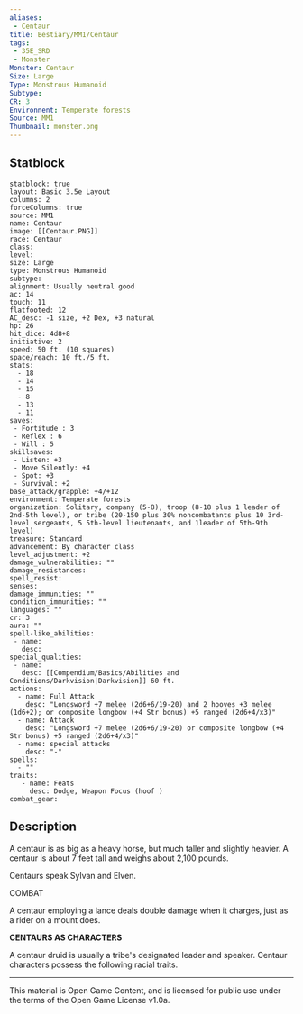 ```yaml
---
aliases:
 - Centaur
title: Bestiary/MM1/Centaur
tags: 
 - 35E_SRD
 - Monster
Monster: Centaur
Size: Large
Type: Monstrous Humanoid
Subtype: 
CR: 3
Environnent: Temperate forests
Source: MM1
Thumbnail: monster.png
---
```


## Statblock

```statblock
statblock: true
layout: Basic 3.5e Layout
columns: 2
forceColumns: true
source: MM1 
name: Centaur
image: [[Centaur.PNG]]
race: Centaur
class: 
level: 
size: Large
type: Monstrous Humanoid
subtype: 
alignment: Usually neutral good
ac: 14
touch: 11
flatfooted: 12
AC_desc: -1 size, +2 Dex, +3 natural
hp: 26
hit_dice: 4d8+8
initiative: 2
speed: 50 ft. (10 squares)
space/reach: 10 ft./5 ft.
stats:
  - 18
  - 14
  - 15
  - 8
  - 13
  - 11
saves:
 - Fortitude : 3
 - Reflex : 6
 - Will : 5
skillsaves:
 - Listen: +3
 - Move Silently: +4
 - Spot: +3
 - Survival: +2
base_attack/grapple: +4/+12
environment: Temperate forests
organization: Solitary, company (5-8), troop (8-18 plus 1 leader of 2nd-5th level), or tribe (20-150 plus 30% noncombatants plus 10 3rd-level sergeants, 5 5th-level lieutenants, and 1leader of 5th-9th level)
treasure: Standard
advancement: By character class
level_adjustment: +2
damage_vulnerabilities: ""
damage_resistances: 
spell_resist: 
senses: 
damage_immunities: ""
condition_immunities: ""
languages: ""
cr: 3
aura: ""
spell-like_abilities:
 - name: 
   desc: 
special_qualities:
 - name:
   desc: [[Compendium/Basics/Abilities and Conditions/Darkvision|Darkvision]] 60 ft.
actions:
  - name: Full Attack
    desc: "Longsword +7 melee (2d6+6/19-20) and 2 hooves +3 melee (1d6+2); or composite longbow (+4 Str bonus) +5 ranged (2d6+4/x3)"
  - name: Attack
    desc: "Longsword +7 melee (2d6+6/19-20) or composite longbow (+4 Str bonus) +5 ranged (2d6+4/x3)"
  - name: special attacks
    desc: "-"
spells:
  - ""
traits:
   - name: Feats
     desc: Dodge, Weapon Focus (hoof )
combat_gear:  
```

## Description



A centaur is as big as a heavy horse, but much taller and slightly heavier. A centaur is about 7 feet tall and weighs about 2,100 pounds.

Centaurs speak Sylvan and Elven.

COMBAT

A centaur employing a lance deals double damage when it charges, just as a rider on a mount does.


**CENTAURS AS CHARACTERS**


A centaur druid is usually a tribe's designated leader and speaker. Centaur characters possess the following racial traits.

---

This material is Open Game Content, and is licensed for public use under the terms of the Open Game License v1.0a.
